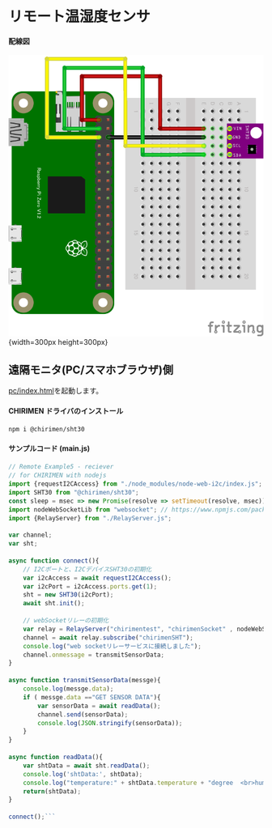 # リモート温湿度センサ

#### 配線図

![配線図](../sht30/schematic.png "schematic"){width=300px height=300px}

## 遠隔モニタ(PC/スマホブラウザ)側

[pc/index.html](https://codesandbox.io/s/github/chirimen-oh/chirimen.org/tree/master/pizero/src/esm-examples/remote_sht30/pc?module=pc.js)を起動します。

#### CHIRIMEN ドライバのインストール

```shell
npm i @chirimen/sht30
```

#### サンプルコード (main.js)

```javascript
// Remote Example5 - reciever
// for CHIRIMEN with nodejs
import {requestI2CAccess} from "./node_modules/node-web-i2c/index.js";
import SHT30 from "@chirimen/sht30";
const sleep = msec => new Promise(resolve => setTimeout(resolve, msec));
import nodeWebSocketLib from "websocket"; // https://www.npmjs.com/package/websocket
import {RelayServer} from "./RelayServer.js";

var channel;
var sht;

async function connect(){
	// I2Cポートと、I2CデバイスSHT30の初期化
	var i2cAccess = await requestI2CAccess();
	var i2cPort = i2cAccess.ports.get(1);
	sht = new SHT30(i2cPort);
	await sht.init();
	
	// webSocketリレーの初期化
	var relay = RelayServer("chirimentest", "chirimenSocket" , nodeWebSocketLib, "https://chirimen.org");
	channel = await relay.subscribe("chirimenSHT");
	console.log("web socketリレーサービスに接続しました");
	channel.onmessage = transmitSensorData;
}

async function transmitSensorData(messge){
	console.log(messge.data);
	if ( messge.data =="GET SENSOR DATA"){
		var sensorData = await readData();
		channel.send(sensorData);
		console.log(JSON.stringify(sensorData));
	}
}

async function readData(){
	var shtData = await sht.readData();
	console.log('shtData:', shtData);
	console.log("temperature:" + shtData.temperature + "degree  <br>humidity:"+ shtData.humidity + "%");
	return(shtData);
}

connect();```
